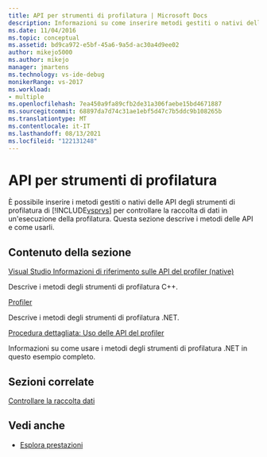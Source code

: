 ```yaml
---
title: API per strumenti di profilatura | Microsoft Docs
description: Informazioni su come inserire metodi gestiti o nativi delle API del Visual Studio Strumenti di profilatura per controllare la raccolta dei dati in un'esecuzione della profilatura.
ms.date: 11/04/2016
ms.topic: conceptual
ms.assetid: bd9ca972-e5bf-45a6-9a5d-ac30a4d9ee02
author: mikejo5000
ms.author: mikejo
manager: jmartens
ms.technology: vs-ide-debug
monikerRange: vs-2017
ms.workload:
- multiple
ms.openlocfilehash: 7ea450a9fa89cfb2de31a306faebe15bd4671887
ms.sourcegitcommit: 68897da7d74c31ae1ebf5d47c7b5ddc9b108265b
ms.translationtype: MT
ms.contentlocale: it-IT
ms.lasthandoff: 08/13/2021
ms.locfileid: "122131248"
---
```

# <a name="profiling-tools-apis"></a>API per strumenti di profilatura

È possibile inserire i metodi gestiti o nativi delle API degli strumenti di profilatura di [!INCLUDE[vsprvs](../code-quality/includes/vsprvs_md.md)] per controllare la raccolta di dati in un'esecuzione della profilatura. Questa sezione descrive i metodi delle API e come usarli.

## <a name="in-this-section"></a>Contenuto della sezione

[Visual Studio Informazioni di riferimento sulle API del profiler (native)](../profiling/visual-studio-profiler-api-reference-native.md)

Descrive i metodi degli strumenti di profilatura C++.

[Profiler](/previous-versions/ms242704(v=vs.140))

Descrive i metodi degli strumenti di profilatura .NET.

[Procedura dettagliata: Uso delle API del profiler](../profiling/walkthrough-using-profiler-apis.md)

Informazioni su come usare i metodi degli strumenti di profilatura .NET in questo esempio completo.

## <a name="related-sections"></a>Sezioni correlate

[Controllare la raccolta dati](../profiling/controlling-data-collection.md)

## <a name="see-also"></a>Vedi anche

- [Esplora prestazioni](../profiling/performance-explorer.md)
